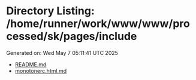 # Directory Listing: /home/runner/work/www/www/processed/sk/pages/include
Generated on: Wed May  7 05:11:41 UTC 2025

- [README.md](README.md)
- [monotonerc.html.md](monotonerc.html.md)
